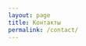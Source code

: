 ```yaml
---
layout: page
title: Контакты
permalink: /contact/
---
```


<ul class="icon-links" style="list-style: none; display: flex; gap: 2rem; justify-content: center; padding: 2rem 0;">
  <li>
    <a href="mailto:zakharovm1982@mail.ru" class="icon-link" title="Email">
      <i class="fas fa-envelope" style="font-size: 2rem;"></i>
    </a>
  </li>
  <li>
    <a href="https://github.com/makszakharov" class="icon-link" title="GitHub" target="_blank">
      <i class="fab fa-github" style="font-size: 2rem;"></i>
    </a>
  </li>
  <li>
    <a href="https://t.me/maks_zakharov" class="icon-link" title="Telegram" target="_blank">
      <i class="fab fa-telegram" style="font-size: 2rem;"></i>
    </a>
  </li>
</ul>
